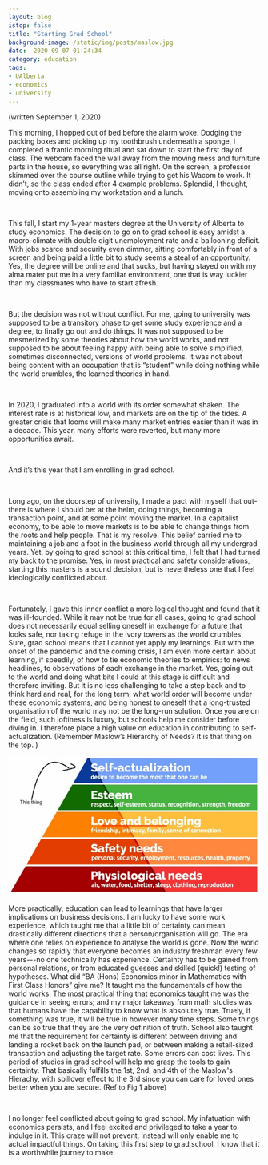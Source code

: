 ```yaml
---
layout: blog
istop: false
title: "Starting Grad School"
background-image: /static/img/posts/maslow.jpg
date:  2020-09-07 01:24:34
category: education
tags:
- UAlberta
- economics
- university
---
```


(written September 1, 2020)

This morning, I hopped out of bed before the alarm woke. Dodging the packing boxes and picking up my toothbrush 
underneath a sponge, I completed a frantic morning ritual and sat down to start the first day of class. The webcam faced
 the wall away from the moving mess and furniture parts in the house, so everything was all right. On the screen, a 
 professor skimmed over the course outline while trying to get his Wacom to work. It didn’t, so the class ended after 4 
 example problems. Splendid, I thought, moving onto assembling my workstation and a lunch. 

<br>

This fall, I start my 1-year masters degree at the University of Alberta to study economics. The decision to go on to 
grad school is easy amidst a macro-climate with double digit unemployment rate and a ballooning deficit. With jobs 
scarce and security even dimmer, sitting comfortably in front of a screen and being paid a little bit to study seems a 
steal of an opportunity. Yes, the degree will be online and that sucks, but having stayed on with my alma mater put me 
in a very familiar environment, one that is way luckier than my classmates who have to start afresh. 

<br>

But the decision was not without conflict. For me, going to university was supposed to be a transitory phase to get some 
study experience and a degree, to finally go out and do things. It was not supposed to be mesmerized by some theories 
about how the world works, and not supposed to be about feeling happy with being able to solve simplified, sometimes 
disconnected, versions of world problems. It was not about being content with an occupation that is “student” while 
doing nothing while the world crumbles, the learned theories in hand.

<br>

In 2020, I graduated into a world with its order somewhat shaken. The interest rate is at historical low, and markets 
are on the tip of the tides. A greater crisis that looms will make many market entries easier than it was in a decade. 
This year, many efforts were reverted, but many more opportunities await. 

<br>

And it’s this year that I am enrolling in grad school. 

<br>

Long ago, on the doorstep of university, I made a pact with myself that out-there is where I should be: at the helm, 
doing things, becoming a transaction point, and at some point moving the market. In a capitalist economy, to be able to 
move markets is to be able to change things from the roots and help people. That is my resolve. This belief carried me 
to maintaining a job and a foot in the business world through all my undergrad years. Yet, by going to grad school at 
this critical time, I felt that I had turned my back to the promise. Yes, in most practical and safety considerations, 
starting this masters is a sound decision, but is nevertheless one that I feel ideologically conflicted about. 

<br>

Fortunately, I gave this inner conflict a more logical thought and found that it was ill-founded. While it may not be 
true for all cases, going to grad school does not necessarily equal selling oneself in exchange for a future that looks 
safe, nor taking refuge in the ivory towers as the world crumbles. Sure, grad school means that I cannot yet apply my 
learnings. But with the onset of the pandemic and the coming crisis, I am even more certain about learning, if speedily, 
of how to tie economic theories to empirics: to news headlines, to observations of each exchange in the market. Yes, 
going out to the world and doing what bits I could at this stage is difficult and therefore inviting. But it is no less 
challenging to take a step back and to think hard and real, for the long term, what world order will become under these 
economic systems, and being honest to oneself that a long-trusted organisation of the world may not be the long-run 
solution. Once you are on the field, such loftiness is luxury, but schools help me consider before diving in. I therefore 
place a high value on education in contributing to self-actualization. (Remember Maslow’s Hierarchy of Needs? 
It is that thing on the top. )

![Fig 1 Maslow's Hierachy of Needs](/static/img/posts/maslow.jpg)
<br>

More practically, education can lead to learnings that have larger implications on business decisions. I am lucky to 
have some work experience, which taught me that a little bit of certainty can mean drastically different directions 
that a person/organisation will go. The era where one relies on experience to analyse the world is gone. Now the world 
changes so rapidly that everyone becomes an industry freshman every few years---no one technically has experience. 
Certainty has to be gained from personal relations, or from educated guesses and skilled (quick!) testing of hypotheses. 
What did “BA (Hons) Economics minor in Mathematics with First Class Honors” give me? It taught me the fundamentals of 
how the world works. The most practical thing that economics taught me was the guidance in seeing errors; and my major 
takeaway from math studies was that humans have the capability to know what is absolutely true. Truely, if something was 
true, it will be true in however many time steps. Some things can be so true that they are the very definition of truth. 
School also taught me that the requirement for certainty is different between driving and landing a rocket back on the 
launch pad, or between making a retail-sized transaction and adjusting the target rate. Some errors can cost lives. This 
period of studies in grad school will help me grasp the tools to gain certainty. That basically fulfills the 1st, 2nd, 
and 4th of the Maslow's Hierachy, with spillover effect to the 3rd since you can care for loved ones better when you 
are secure. (Ref to Fig 1 above)

<br>

I no longer feel conflicted about going to grad school. My infatuation with economics persists, and I feel excited and 
privileged to take a year to indulge in it. This craze will not prevent, instead will only enable me to actual impactful 
things. On taking this first step to grad school, I know that it is a worthwhile journey to make. 

 

